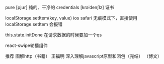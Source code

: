 pure   [pjʊr] 纯的、干净的
credentials   [krəˈdenʃlz]  证书


localStorage.setItem(key, value)
    ios safari 无痕模式下，直接使用 localStorage.setItem 会报错
            
this.state.initDone 
在请求数据的时候要加一个qs 



react-swipe轮播组件  




推荐
图解http（书籍）
王福明 深入理解javascript原型和闭包（完结） （博文）